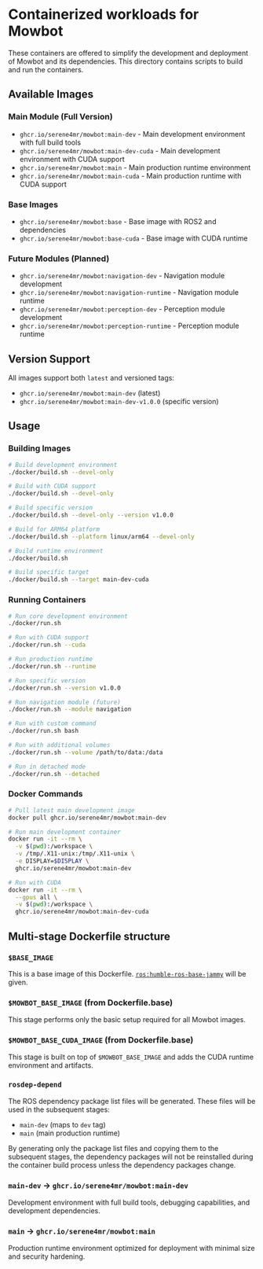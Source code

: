 # Containerized workloads for Mowbot

These containers are offered to simplify the development and deployment of Mowbot and its dependencies. This directory contains scripts to build and run the containers.

## Available Images

### Main Module (Full Version)
- `ghcr.io/serene4mr/mowbot:main-dev` - Main development environment with full build tools
- `ghcr.io/serene4mr/mowbot:main-dev-cuda` - Main development environment with CUDA support
- `ghcr.io/serene4mr/mowbot:main` - Main production runtime environment
- `ghcr.io/serene4mr/mowbot:main-cuda` - Main production runtime with CUDA support

### Base Images
- `ghcr.io/serene4mr/mowbot:base` - Base image with ROS2 and dependencies
- `ghcr.io/serene4mr/mowbot:base-cuda` - Base image with CUDA runtime

### Future Modules (Planned)
- `ghcr.io/serene4mr/mowbot:navigation-dev` - Navigation module development
- `ghcr.io/serene4mr/mowbot:navigation-runtime` - Navigation module runtime
- `ghcr.io/serene4mr/mowbot:perception-dev` - Perception module development
- `ghcr.io/serene4mr/mowbot:perception-runtime` - Perception module runtime

## Version Support
All images support both `latest` and versioned tags:
- `ghcr.io/serene4mr/mowbot:main-dev` (latest)
- `ghcr.io/serene4mr/mowbot:main-dev-v1.0.0` (specific version)

## Usage

### Building Images

```bash
# Build development environment
./docker/build.sh --devel-only

# Build with CUDA support
./docker/build.sh --devel-only

# Build specific version
./docker/build.sh --devel-only --version v1.0.0

# Build for ARM64 platform
./docker/build.sh --platform linux/arm64 --devel-only

# Build runtime environment
./docker/build.sh

# Build specific target
./docker/build.sh --target main-dev-cuda
```

### Running Containers

```bash
# Run core development environment
./docker/run.sh

# Run with CUDA support
./docker/run.sh --cuda

# Run production runtime
./docker/run.sh --runtime

# Run specific version
./docker/run.sh --version v1.0.0

# Run navigation module (future)
./docker/run.sh --module navigation

# Run with custom command
./docker/run.sh bash

# Run with additional volumes
./docker/run.sh --volume /path/to/data:/data

# Run in detached mode
./docker/run.sh --detached
```

### Docker Commands

```bash
# Pull latest main development image
docker pull ghcr.io/serene4mr/mowbot:main-dev

# Run main development container
docker run -it --rm \
  -v $(pwd):/workspace \
  -v /tmp/.X11-unix:/tmp/.X11-unix \
  -e DISPLAY=$DISPLAY \
  ghcr.io/serene4mr/mowbot:main-dev

# Run with CUDA
docker run -it --rm \
  --gpus all \
  -v $(pwd):/workspace \
  ghcr.io/serene4mr/mowbot:main-dev-cuda
```

## Multi-stage Dockerfile structure

### `$BASE_IMAGE`

This is a base image of this Dockerfile. [`ros:humble-ros-base-jammy`](https://hub.docker.com/_/ros/tags?page=&page_size=&ordering=&name=humble-ros-base-jammy) will be given.

### `$MOWBOT_BASE_IMAGE` (from Dockerfile.base)

This stage performs only the basic setup required for all Mowbot images.

### `$MOWBOT_BASE_CUDA_IMAGE` (from Dockerfile.base)

This stage is built on top of `$MOWBOT_BASE_IMAGE` and adds the CUDA runtime environment and artifacts.

### `rosdep-depend`

The ROS dependency package list files will be generated.
These files will be used in the subsequent stages:

- `main-dev` (maps to `dev` tag)
- `main` (main production runtime)

By generating only the package list files and copying them to the subsequent stages, the dependency packages will not be reinstalled during the container build process unless the dependency packages change.

### `main-dev` → `ghcr.io/serene4mr/mowbot:main-dev`

Development environment with full build tools, debugging capabilities, and development dependencies.

### `main` → `ghcr.io/serene4mr/mowbot:main`

Production runtime environment optimized for deployment with minimal size and security hardening.